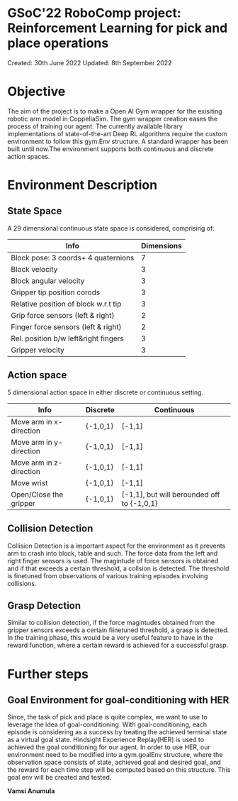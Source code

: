 # GSoC'22 RoboComp project: Reinforcement Learning for pick and place operations

Created: 30th June 2022
Updated: 8th September 2022

# Objective
The aim of the project is to make a Open AI Gym wrapper for the exisiting robotic arm model in CoppeliaSim. The gym wrapper creation eases the process of training our agent. The currently available library implementations of state-of-the-art Deep RL algorithms require the custom environment to follow this gym.Env structure. A standard wrapper has been built until now.The environment supports both continuous and discrete action spaces.

# Environment Description

## State Space

A 29 dimensional continuous state space is considered, comprising of:

|        Info                           |  Dimensions |
| -------------------------             |  ---|
| Block pose: 3 coords+ 4 quaternions  |  7  |
| Block velocity                        |  3  |
| Block angular velocity                 |  3  |
| Gripper tip position corods           |  3  |
| Relative position of block w.r.t tip  |  3  |
| Grip force sensors (left & right)     |  2  |
| Finger force sensors (left & right)   |  2  |
| Rel. position b/w left&right fingers   |  3  |
| Gripper velocity                      |  3  |

## Action space

5 dimensional action space in either discrete or continuous setting.

|        Info               |  Discrete  |  Continuous |
| ------------------------- |  ---       |  ---   |
| Move arm in x-direction   |  {-1,0,1}  |[-1,1]  |
| Move arm in y-direction   |  {-1,0,1}  |[-1,1]  |
| Move arm in z-direction   |  {-1,0,1}  |[-1,1]  |
| Move wrist                |  {-1,0,1}  |[-1,1]  |
| Open/Close the gripper    |  {-1,0,1}  |[-1,1], but will berounded off to {-1,0,1}  |

## Collision Detection

Collision Detection is a important aspect for the environment as it prevents arm to crash into block, table and such. The force data from the left and right finger sensors is used. The magintude of force sensors is obtained and if that exceeds a certain threshold, a collsion is detected. The threshold is finetuned from observations of various training episodes involving collisions.

## Grasp Detection
Similar to collision detection, if the force magintudes obtained from the gripper sensors exceeds a certain fiinetuned threshold, a grasp is detected. In the training phase, this would be a very useful feature to have in the reward function, where a certain reward is achieved for a successful grasp.  

# Further steps

## Goal Environment for goal-conditioning with HER

Since, the task of pick and place is quite complex, we want to use to leverage the idea of goal-conditioning. With goal-conditioning, each episode is considering as a success by treating the achieved terminal state as a virtual goal state. Hindsight Experience Replay(HER) is used to achieved the goal conditioning for our agent. In order to use HER, our environment need to be modified into a gym.goalEnv structure, where the observation space consists of state, achieved goal and desired goal, and the reward for each time step will be computed based on this structure. This goal env will be created and tested. 

__Vamsi Anumula__
